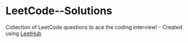 # LeetCode--Solutions
Collection of LeetCode questions to ace the coding interview! - Created using [LeetHub](https://github.com/QasimWani/LeetHub)
